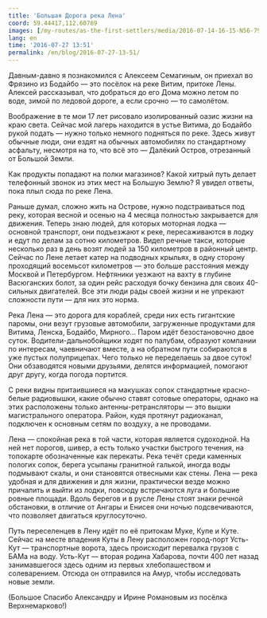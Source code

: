 ```yaml
---
title: 'Большая Дорога река Лена'
coord: 59.44417,112.60769
images: [/my-routes/as-the-first-settlers/media/2016-07-14-16-15-N56-79655E105-93161-7127, /my-routes/as-the-first-settlers/media/2016-07-23-10-17-N58-18708E109-41644-7282]
lang: en
time: '2016-07-27 13:51'
permalink: /en/blog/2016-07-27-13-51/
---
```


Давным-давно я познакомился с Алексеем Семагиным, он приехал во Фрязино из Бодайбо&nbsp;— это посёлок на реке Витим, притоке Лены. Алексей рассказывал, что добраться до его Дома можно летом по воде, зимой по ледовой дороге, а если срочно&nbsp;— то самолётом. 

Воображение в те мои 17&nbsp;лет рисовало изолированный оазис жизни на краю света. Сейчас мой лагерь находится в устье Витима, до Бодайбо рукой подать&nbsp;— нужно только немного подняться по реке. Здесь живут обычные люди, они ездят на обычных автомобилях по стандартному асфальту, несмотря на то, что всё это&nbsp;— Далёкий Остров, отрезанный от Большой Земли.

Как продукты попадают на полки магазинов? Какой хитрый путь делает телефонный звонок из этих мест на Большую Землю? Я увидел ответы, пока плыл сюда по реке Лена.

Раньше думал, сложно жить на Острове, нужно подстраиваться под реку, которая весной и осенью на 4 месяца полностью закрывается для движения. Теперь знаю людей, для которых моторная лодка&nbsp;— основной транспорт, они подъезжают к реке, пересаживаются в лодку и едут по делам за сотню километров. Видел речные такси, которые несколько раз в день возят людей за 150&nbsp;километров в районный центр. Сейчас по Лене летает катер на подводных крыльях, в одну сторону проходящий восемьсот километров — это больше расстояния между Москвой и Петербургом. Нефтяники уезжают на вахту в глубине Васюганских болот, за один рейс расходуя бочку бензина для своих 40-сильных двигателей. Все эти люди рады своей жизни и не упрекают сложности пути&nbsp;— для них это норма.

Река Лена — это дорога для кораблей, среди них есть гигантские паромы, они везут грузовые автомобили, загруженные продуктами для Витима, Ленска, Бодайбо, Мирного... Паром идёт безостановочно двое суток. Водители-дальнобойщики ходят по палубам, образуют компании по интересам, чаевничают вместе, а на обратном пути собираются в уже пустых полуприцепах. Чего только не переделаешь за двое суток! Они обзаводятся новыми друзьями, делятся информацией, помогают друг другу, когда погода портится.

С реки видны притаившиеся на макушках сопок стандартные красно-белые радиовышки, какие обычно ставят сотовые операторы, однако на этих расположены только антенны-ретрансляторы&nbsp;— это вышки магистрального оператора. Район, кудя протянут радиоканал, подключен к основным сетям по воздуху, а не проводами.

Лена&nbsp;— спокойная река в той части, которая является судоходной. На ней нет порогов, шивер, а есть только участки быстрого течения, на топокарте обозначенные как перекаты. Река течёт среди каменных пологих сопок, берега усыпаны гранитной галькой, иногда воды подмывают скалы, и они становятся отвесными как стены. Лена&nbsp;— река удобная и для движения и для жизни, практически везде можно причалить и выйти из лодки, повсюду встречаются луга и большие ровные площади. Вдоль берегов и в русле Лены стоят знаки речной обстановки, в отличие от Ангары и Енисея они ночью подсвечиваются, что позволяет двигаться круглосуточно.

Путь переселенцев в Лену идёт по её притокам Муке, Купе и Куте. Сейчас на месте впадения Куты в Лену расположен город-порт Усть-Кут&nbsp;— транспортные ворота, здесь происходит перевалка грузов с БАМа на воду. Усть-Кут — вторая родина Хабарова, почти 400&nbsp;лет назад занимавшегося здесь одним из первых хлебопашеством и солеварением. Отсюда он отправился на Амур, чтобы исследовать новые земли.

(Большое Спасибо Александру и Ирине Романовым из посёлка Верхнемарково!)
